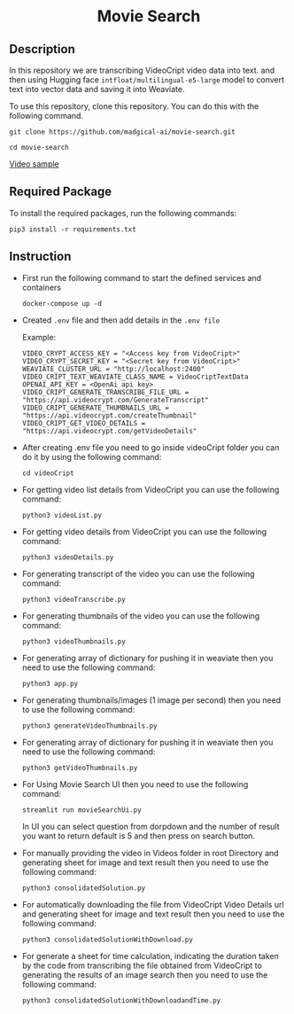 <h1 align="center">
    <b>Movie Search</b> 
<br>
</h1>

## Description

In this repository we are transcribing VideoCript video data into text. and then using Hugging face `intfloat/multilingual-e5-large` model to convert text into vector data and saving it into Weaviate.

To use this repository, clone this repository. You can do this with the following command.

```
git clone https://github.com/madgical-ai/movie-search.git
```

```
cd movie-search
```

[Video sample](https://drive.google.com/file/d/1SYShTqQcIdGLYgsQFaJxx0sfoKArGyY6/view?usp=sharing)

## Required Package

To install the required packages, run the following commands:

```
pip3 install -r requirements.txt
```

## Instruction

- First run the following command to start the defined services and containers

  ```
  docker-compose up -d
  ```

- Created `.env` file and then add details in the `.env file`

  Example:

  ```
  VIDEO_CRYPT_ACCESS_KEY = "<Access key from VideoCript>"
  VIDEO_CRYPT_SECRET_KEY = "<Secret key from VideoCript>"
  WEAVIATE_CLUSTER_URL = "http://localhost:2400"
  VIDEO_CRIPT_TEXT_WEAVIATE_CLASS_NAME = VideoCriptTextData
  OPENAI_API_KEY = <OpenAi api key>
  VIDEO_CRIPT_GENERATE_TRANSCRIBE_FILE_URL = "https://api.videocrypt.com/GenerateTranscript"
  VIDEO_CRIPT_GENERATE_THUMBNAILS_URL = "https://api.videocrypt.com/createThumbnail"
  VIDEO_CRIPT_GET_VIDEO_DETAILS = "https://api.videocrypt.com/getVideoDetails"
  ```

- After creating .env file you need to go inside videoCript folder you can do it by using the following command:
  ```
  cd videoCript
  ```
- For getting video list details from VideoCript you can use the following command:
  ```
  python3 videoList.py
  ```
- For getting video details from VideoCript you can use the following command:
  ```
  python3 videoDetails.py
  ```
- For generating transcript of the video you can use the following command:
  ```
  python3 videoTranscribe.py
  ```
- For generating thumbnails of the video you can use the following command:
  ```
  python3 videoThumbnails.py
  ```
- For generating array of dictionary for pushing it in weaviate then you need to use the following command:
  ```
  python3 app.py
  ```
- For generating thumbnails/images (1 image per second) then you need to use the following command:
  ```
  python3 generateVideoThumbnails.py
  ```
- For generating array of dictionary for pushing it in weaviate then you need to use the following command:
  ```
  python3 getVideoThumbnails.py
  ```
- For Using Movie Search UI then you need to use the following command:

  ```
  streamlit run movieSearchUi.py
  ```

  In UI you can select question from dorpdown and the number of result you want to return default is 5 and then press on search button.

- For manually providing the video in Videos folder in root Directory and generating sheet for image and text result then you need to use the following command:
  ```
  python3 consolidatedSolution.py
  ```
- For automatically downloading the file from VideoCript Video Details url and generating sheet for image and text result then you need to use the following command:
  ```
  python3 consolidatedSolutionWithDownload.py
  ```
- For generate a sheet for time calculation, indicating the duration taken by the code from transcribing the file obtained from VideoCript to generating the results of an image search then you need to use the following command:
  ```
  python3 consolidatedSolutionWithDownloadandTime.py
  ```
